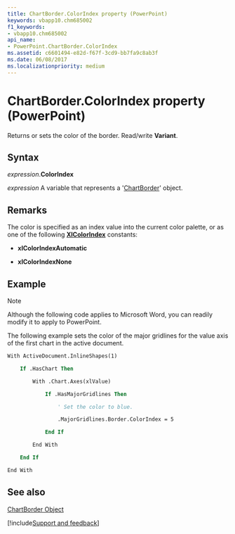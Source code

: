```yaml
---
title: ChartBorder.ColorIndex property (PowerPoint)
keywords: vbapp10.chm685002
f1_keywords:
- vbapp10.chm685002
api_name:
- PowerPoint.ChartBorder.ColorIndex
ms.assetid: c6601494-e82d-f67f-3cd9-bb7fa9c8ab3f
ms.date: 06/08/2017
ms.localizationpriority: medium
---
```



# ChartBorder.ColorIndex property (PowerPoint)

Returns or sets the color of the border. Read/write **Variant**.


## Syntax

_expression_.**ColorIndex**

_expression_ A variable that represents a '[ChartBorder](PowerPoint.ChartBorder.md)' object.


## Remarks

The color is specified as an index value into the current color palette, or as one of the following **[XlColorIndex](PowerPoint.XlColorIndex.md)** constants:


- **xlColorIndexAutomatic**
    
- **xlColorIndexNone**
    

## Example




> [!NOTE] 
> Although the following code applies to Microsoft Word, you can readily modify it to apply to PowerPoint.

The following example sets the color of the major gridlines for the value axis of the first chart in the active document.




```vb
With ActiveDocument.InlineShapes(1)

    If .HasChart Then

        With .Chart.Axes(xlValue)

            If .HasMajorGridlines Then

                ' Set the color to blue.

                .MajorGridlines.Border.ColorIndex = 5

            End If

        End With

    End If

End With
```


## See also


[ChartBorder Object](PowerPoint.ChartBorder.md)

[!include[Support and feedback](~/includes/feedback-boilerplate.md)]